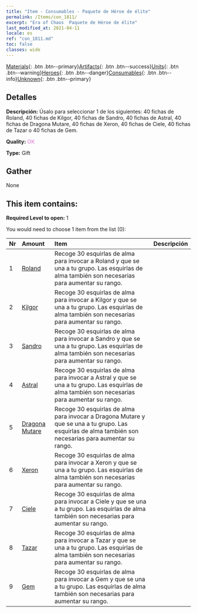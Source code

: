 ```yaml
---
title: "Item - Consumables - Paquete de Héroe de élite"
permalink: /Items/con_1811/
excerpt: "Era of Chaos  Paquete de Héroe de élite"
last_modified_at: 2021-04-11
locale: es
ref: "con_1811.md"
toc: false
classes: wide
---
```

 [Materials](/es/Items/){: .btn .btn--primary}[Artifacts](/es/Items/Artifacts/){: .btn .btn--success}[Units](/es/Items/Units/){: .btn .btn--warning}[Heroes](/es/Items/Heroes/){: .btn .btn--danger}[Consumables](/es/Items/Consumables/){: .btn .btn--info}[Unknown](/es/Items/Unknown/){: .btn .btn--primary}

## Detalles
 **Descripción:** Úsalo para seleccionar 1 de los siguientes: 40 fichas de Roland, 40 fichas de Kilgor, 40 fichas de Sandro, 40 fichas de Astral, 40 fichas de Dragona Mutare, 40 fichas de Xeron, 40 fichas de Ciele, 40 fichas de Tazar o 40 fichas de Gem.

 **Quality:** <span style="color: #DA70D6">OK</span>

 **Type:** Gift

## Gather

  None

## This item contains:

 **Required Level to open:** 1

 You would need to choose 1 item from the list (0):

  | Nr | Amount |     Item    | Descripción |
  |:---|:-------|:------------|:-----------:|
  | 1 | [Roland](/es/Items/her_362/) | Recoge 30 esquirlas de alma para invocar a Roland y que se una a tu grupo. Las esquirlas de alma también son necesarias para aumentar su rango. | 
  | 2 | [Kilgor](/es/Items/her_374/) | Recoge 30 esquirlas de alma para invocar a Kilgor y que se una a tu grupo. Las esquirlas de alma también son necesarias para aumentar su rango. | 
  | 3 | [Sandro](/es/Items/her_371/) | Recoge 30 esquirlas de alma para invocar a Sandro y que se una a tu grupo. Las esquirlas de alma también son necesarias para aumentar su rango. | 
  | 4 | [Astral](/es/Items/her_388/) | Recoge 30 esquirlas de alma para invocar a Astral y que se una a tu grupo. Las esquirlas de alma también son necesarias para aumentar su rango. | 
  | 5 | [Dragona Mutare](/es/Items/her_390/) | Recoge 30 esquirlas de alma para invocar a Dragona Mutare y que se una a tu grupo. Las esquirlas de alma también son necesarias para aumentar su rango. | 
  | 6 | [Xeron](/es/Items/her_383/) | Recoge 30 esquirlas de alma para invocar a Xeron y que se una a tu grupo. Las esquirlas de alma también son necesarias para aumentar su rango. | 
  | 7 | [Ciele](/es/Items/her_382/) | Recoge 30 esquirlas de alma para invocar a Ciele y que se una a tu grupo. Las esquirlas de alma también son necesarias para aumentar su rango. | 
  | 8 | [Tazar](/es/Items/her_393/) | Recoge 30 esquirlas de alma para invocar a Tazar y que se una a tu grupo. Las esquirlas de alma también son necesarias para aumentar su rango. | 
  | 9 | [Gem](/es/Items/her_369/) | Recoge 30 esquirlas de alma para invocar a Gem y que se una a tu grupo. Las esquirlas de alma también son necesarias para aumentar su rango. | 
